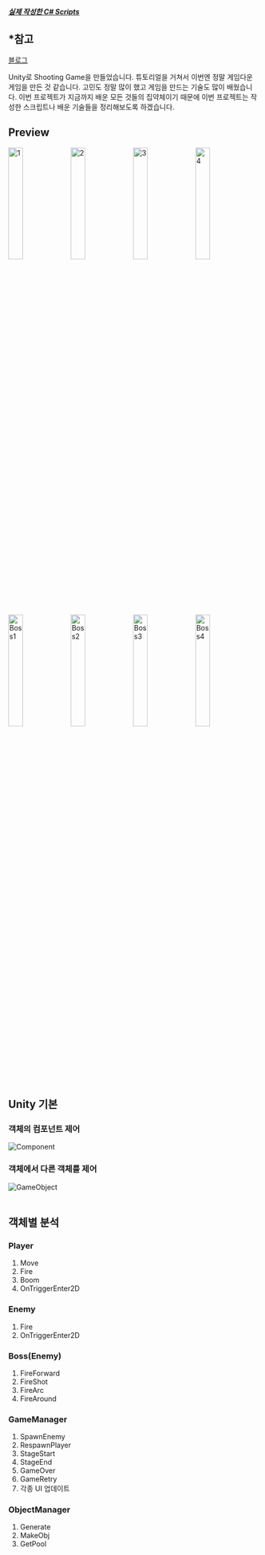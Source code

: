 *****<a href='https://github.com/lubiksss/ShootingGame/tree/master/Assets/Script'>실제 작성한 C# Scripts</a>*****

## *참고
<!-- <a href='https://www.youtube.com/watch?v=ETYzjbnLixY&list=PLO-mt5Iu5TeYtWvM9eN-xnwRbyUAMWd3b&index=1'>2D 종스크롤 슈팅 - 플레이어 이동 구현하기 [유니티 기초 강좌 B27 + 에셋 다운로드]</a>   -->
<a href='https://lubiksss.github.io/unity/Unity_ShootingGame/'>블로그</a>

Unity로 Shooting Game을 만들었습니다. 튜토리얼을 거쳐서 이번엔 정말 게임다운 게임을 만든 것 같습니다. 고민도 정말 많이 했고 게임을 만드는 기술도 많이 배웠습니다. 이번 프로젝트가 지금까지 배운 모든 것들의 집약체이기 때문에 이번 프로젝트는 작성한 스크립트나 배운 기술들을 정리해보도록 하겠습니다.

## Preview
<div>
    <img src="https://user-images.githubusercontent.com/67966414/137348947-b342bf9c-f3a4-43b3-8a1a-f8c0c11788dc.jpg" alt="1" style="width:24%;"/>
    <img src="https://user-images.githubusercontent.com/67966414/137348954-27063584-ce64-4c85-855b-4740622f4128.jpg" alt="2" style="width:24%;"/>
    <img src="https://user-images.githubusercontent.com/67966414/137348955-6dbdc93b-a1ef-4cfa-a07b-e42304c37c73.jpg" alt="3" style="width:24%;"/>
    <img src="https://user-images.githubusercontent.com/67966414/137348958-cc15c754-1df0-4f04-93e6-390c6ea2090a.jpg" alt="4" style="width:24%;"/>
</div>
<div>
    <img src="https://user-images.githubusercontent.com/67966414/137348963-348aaa7f-4be9-4b00-80e5-9c65433e748c.jpg" alt="Boss1" style="width:24%;"/>
    <img src="https://user-images.githubusercontent.com/67966414/137348965-ea445288-df5d-4368-bc2a-657b6141f7b7.jpg" alt="Boss2" style="width:24%;"/>
    <img src="https://user-images.githubusercontent.com/67966414/137348968-ebee1cad-ef5b-48c7-bb79-0baf33b3332f.jpg" alt="Boss3" style="width:24%;"/>
    <img src="https://user-images.githubusercontent.com/67966414/137348970-0652d247-eef4-4a8e-a466-a1e75f360c4e.jpg" alt="Boss4" style="width:24%;"/>
</div>

## Unity 기본
### 객체의 컴포넌트 제어
<img src="https://user-images.githubusercontent.com/67966414/134113892-fafce52f-63b8-48f8-9d8b-2f86af1c5359.png" alt="Component" style="margin-left: auto; margin-right: auto; display: block">

### 객체에서 다른 객체를 제어
<img src="https://user-images.githubusercontent.com/67966414/134115486-10fd4a05-41ce-4066-b083-3bc676f7ca85.png" alt="GameObject" style="margin-left: auto; margin-right: auto; display: block">
<br>

## 객체별 분석
### Player
1. Move  
2. Fire  
3. Boom  
4. OnTriggerEnter2D  

### Enemy
1. Fire  
2. OnTriggerEnter2D  

### Boss(Enemy)
1. FireForward
2. FireShot
3. FireArc
4. FireAround

### GameManager
1. SpawnEnemy  
2. RespawnPlayer  
3. StageStart
4. StageEnd
5. GameOver
6. GameRetry
7. 각종 UI 업데이트

### ObjectManager
1. Generate  
2. MakeObj  
3. GetPool
